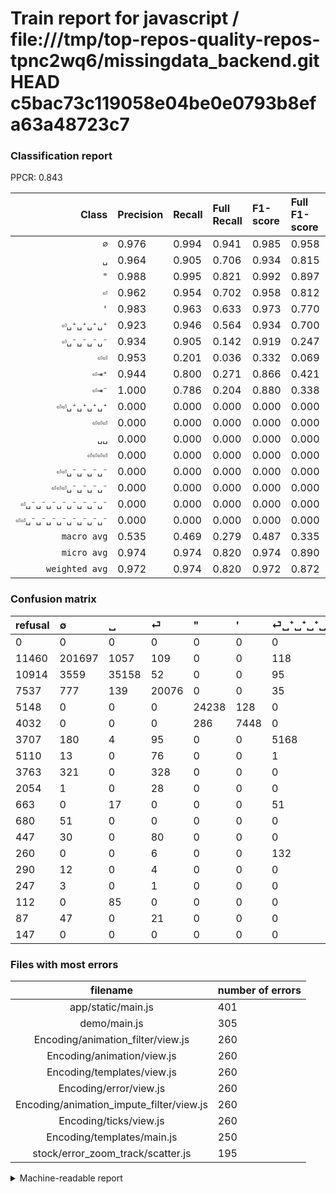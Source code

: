 # Train report for javascript / file:///tmp/top-repos-quality-repos-tpnc2wq6/missingdata_backend.git HEAD c5bac73c119058e04be0e0793b8efa63a48723c7

### Classification report

PPCR: 0.843

| Class | Precision | Recall | Full Recall | F1-score | Full F1-score | Support | Full Support | PPCR |
|------:|:----------|:-------|:------------|:---------|:---------|:--------|:-------------|:-----|
| `∅` | 0.976| 0.994| 0.941| 0.985| 0.958| 202982| 214442| 0.947 |
| `␣` | 0.964| 0.905| 0.706| 0.934| 0.815| 38864| 49778| 0.781 |
| `"` | 0.988| 0.995| 0.821| 0.992| 0.897| 24366| 29514| 0.826 |
| `⏎` | 0.962| 0.954| 0.702| 0.958| 0.812| 21043| 28580| 0.736 |
| `'` | 0.983| 0.963| 0.633| 0.973| 0.770| 7734| 11766| 0.657 |
| `⏎␣⁺␣⁺␣⁺␣⁺` | 0.923| 0.946| 0.564| 0.934| 0.700| 5463| 9170| 0.596 |
| `⏎␣⁻␣⁻␣⁻␣⁻` | 0.934| 0.905| 0.142| 0.919| 0.247| 955| 6065| 0.157 |
| `⏎⏎` | 0.953| 0.201| 0.036| 0.332| 0.069| 812| 4575| 0.177 |
| `⏎⇥⁺` | 0.944| 0.800| 0.271| 0.866| 0.421| 340| 1003| 0.339 |
| `⏎⇥⁻` | 1.000| 0.786| 0.204| 0.880| 0.338| 238| 918| 0.259 |
| `⏎⏎␣⁺␣⁺␣⁺␣⁺` | 0.000| 0.000| 0.000| 0.000| 0.000| 138| 398| 0.347 |
| `⏎⏎⏎` | 0.000| 0.000| 0.000| 0.000| 0.000| 116| 563| 0.206 |
| `␣␣` | 0.000| 0.000| 0.000| 0.000| 0.000| 85| 197| 0.431 |
| `⏎⏎⏎⏎` | 0.000| 0.000| 0.000| 0.000| 0.000| 68| 155| 0.439 |
| `⏎⏎␣⁻␣⁻␣⁻␣⁻` | 0.000| 0.000| 0.000| 0.000| 0.000| 58| 2112| 0.027 |
| `⏎⏎⏎␣⁻␣⁻␣⁻␣⁻` | 0.000| 0.000| 0.000| 0.000| 0.000| 20| 267| 0.075 |
| `⏎␣⁻␣⁻␣⁻␣⁻␣⁻␣⁻␣⁻␣⁻` | 0.000| 0.000| 0.000| 0.000| 0.000| 16| 306| 0.052 |
| `⏎⏎␣⁻␣⁻␣⁻␣⁻␣⁻␣⁻␣⁻␣⁻` | 0.000| 0.000| 0.000| 0.000| 0.000| 0| 147| 0.000 |
| `macro avg` | 0.535| 0.469| 0.279| 0.487| 0.335| 303298| 359956| 0.843 |
| `micro avg` | 0.974| 0.974| 0.820| 0.974| 0.890| 303298| 359956| 0.843 |
| `weighted avg` | 0.972| 0.974| 0.820| 0.972| 0.872| 303298| 359956| 0.843 |

### Confusion matrix

|refusal|  ∅| ␣| ⏎| "| '| ⏎␣⁺␣⁺␣⁺␣⁺| ⏎␣⁻␣⁻␣⁻␣⁻| ⏎⏎| ⏎⏎␣⁻␣⁻␣⁻␣⁻| ⏎⇥⁺| ⏎⇥⁻| ⏎⏎⏎| ⏎⏎␣⁺␣⁺␣⁺␣⁺| ⏎␣⁻␣⁻␣⁻␣⁻␣⁻␣⁻␣⁻␣⁻| ⏎⏎⏎␣⁻␣⁻␣⁻␣⁻| ␣␣| ⏎⏎⏎⏎| ⏎⏎␣⁻␣⁻␣⁻␣⁻␣⁻␣⁻␣⁻␣⁻| 
|:---|:---|:---|:---|:---|:---|:---|:---|:---|:---|:---|:---|:---|:---|:---|:---|:---|:---|:---|
|0 |0 |0 |0 |0 |0 |0 |0 |0 |0 |0 |0 |0 |0 |0 |0 |0 |0 |0 |
|11460 |201697 |1057 |109 |0 |0 |118 |0 |1 |0 |0 |0 |0 |0 |0 |0 |0 |0 |0 |
|10914 |3559 |35158 |52 |0 |0 |95 |0 |0 |0 |0 |0 |0 |0 |0 |0 |0 |0 |0 |
|7537 |777 |139 |20076 |0 |0 |35 |16 |0 |0 |0 |0 |0 |0 |0 |0 |0 |0 |0 |
|5148 |0 |0 |0 |24238 |128 |0 |0 |0 |0 |0 |0 |0 |0 |0 |0 |0 |0 |0 |
|4032 |0 |0 |0 |286 |7448 |0 |0 |0 |0 |0 |0 |0 |0 |0 |0 |0 |0 |0 |
|3707 |180 |4 |95 |0 |0 |5168 |0 |0 |0 |16 |0 |0 |0 |0 |0 |0 |0 |0 |
|5110 |13 |0 |76 |0 |0 |1 |864 |1 |0 |0 |0 |0 |0 |0 |0 |0 |0 |0 |
|3763 |321 |0 |328 |0 |0 |0 |0 |163 |0 |0 |0 |0 |0 |0 |0 |0 |0 |0 |
|2054 |1 |0 |28 |0 |0 |0 |29 |0 |0 |0 |0 |0 |0 |0 |0 |0 |0 |0 |
|663 |0 |17 |0 |0 |0 |51 |0 |0 |0 |272 |0 |0 |0 |0 |0 |0 |0 |0 |
|680 |51 |0 |0 |0 |0 |0 |0 |0 |0 |0 |187 |0 |0 |0 |0 |0 |0 |0 |
|447 |30 |0 |80 |0 |0 |0 |0 |6 |0 |0 |0 |0 |0 |0 |0 |0 |0 |0 |
|260 |0 |0 |6 |0 |0 |132 |0 |0 |0 |0 |0 |0 |0 |0 |0 |0 |0 |0 |
|290 |12 |0 |4 |0 |0 |0 |0 |0 |0 |0 |0 |0 |0 |0 |0 |0 |0 |0 |
|247 |3 |0 |1 |0 |0 |0 |16 |0 |0 |0 |0 |0 |0 |0 |0 |0 |0 |0 |
|112 |0 |85 |0 |0 |0 |0 |0 |0 |0 |0 |0 |0 |0 |0 |0 |0 |0 |0 |
|87 |47 |0 |21 |0 |0 |0 |0 |0 |0 |0 |0 |0 |0 |0 |0 |0 |0 |0 |
|147 |0 |0 |0 |0 |0 |0 |0 |0 |0 |0 |0 |0 |0 |0 |0 |0 |0 |0 |

### Files with most errors

| filename | number of errors|
|:----:|:-----|
| app/static/main.js | 401 |
| demo/main.js | 305 |
| Encoding/animation_filter/view.js | 260 |
| Encoding/animation/view.js | 260 |
| Encoding/templates/view.js | 260 |
| Encoding/error/view.js | 260 |
| Encoding/animation_impute_filter/view.js | 260 |
| Encoding/ticks/view.js | 260 |
| Encoding/templates/main.js | 250 |
| stock/error_zoom_track/scatter.js | 195 |

<details>
    <summary>Machine-readable report</summary>
```json
{
  "cl_report": {"\"": {"f1-score": 0.991532010636122, "precision": 0.9883379546566629, "recall": 0.9947467782976278, "support": 24366}, "\u0027": {"f1-score": 0.9729588504245591, "precision": 0.9831045406546991, "recall": 0.9630204292733385, "support": 7734}, "macro avg": {"f1-score": 0.48732441334032095, "precision": 0.5348789419217094, "recall": 0.46929391728361325, "support": 303298}, "micro avg": {"f1-score": 0.9735342798172095, "precision": 0.9735342798172095, "recall": 0.9735342798172095, "support": 303298}, "weighted avg": {"f1-score": 0.9718051593497542, "precision": 0.9717909591968914, "recall": 0.9735342798172095, "support": 303298}, "\u2205": {"f1-score": 0.9846731417496393, "precision": 0.9758383287129097, "recall": 0.9936693894039865, "support": 202982}, "\u23ce": {"f1-score": 0.9578472768911472, "precision": 0.9616784824679058, "recall": 0.9540464762628903, "support": 21043}, "\u23ce\u21e5\u207a": {"f1-score": 0.8662420382165604, "precision": 0.9444444444444444, "recall": 0.8, "support": 340}, "\u23ce\u21e5\u207b": {"f1-score": 0.88, "precision": 1.0, "recall": 0.7857142857142857, "support": 238}, "\u23ce\u23ce": {"f1-score": 0.3316378433367243, "precision": 0.9532163742690059, "recall": 0.20073891625615764, "support": 812}, "\u23ce\u23ce\u23ce": {"f1-score": 0.0, "precision": 0.0, "recall": 0.0, "support": 116}, "\u23ce\u23ce\u23ce\u23ce": {"f1-score": 0.0, "precision": 0.0, "recall": 0.0, "support": 68}, "\u23ce\u23ce\u23ce\u2423\u207b\u2423\u207b\u2423\u207b\u2423\u207b": {"f1-score": 0.0, "precision": 0.0, "recall": 0.0, "support": 20}, "\u23ce\u23ce\u2423\u207a\u2423\u207a\u2423\u207a\u2423\u207a": {"f1-score": 0.0, "precision": 0.0, "recall": 0.0, "support": 138}, "\u23ce\u23ce\u2423\u207b\u2423\u207b\u2423\u207b\u2423\u207b": {"f1-score": 0.0, "precision": 0.0, "recall": 0.0, "support": 58}, "\u23ce\u23ce\u2423\u207b\u2423\u207b\u2423\u207b\u2423\u207b\u2423\u207b\u2423\u207b\u2423\u207b\u2423\u207b": {"f1-score": 0.0, "precision": 0.0, "recall": 0.0, "support": 0}, "\u23ce\u2423\u207a\u2423\u207a\u2423\u207a\u2423\u207a": {"f1-score": 0.9342854560245865, "precision": 0.9228571428571428, "recall": 0.9460003660992129, "support": 5463}, "\u23ce\u2423\u207b\u2423\u207b\u2423\u207b\u2423\u207b": {"f1-score": 0.9191489361702129, "precision": 0.9340540540540541, "recall": 0.9047120418848168, "support": 955}, "\u23ce\u2423\u207b\u2423\u207b\u2423\u207b\u2423\u207b\u2423\u207b\u2423\u207b\u2423\u207b\u2423\u207b": {"f1-score": 0.0, "precision": 0.0, "recall": 0.0, "support": 16}, "\u2423": {"f1-score": 0.9335138866762254, "precision": 0.9642896324739441, "recall": 0.9046418279127213, "support": 38864}, "\u2423\u2423": {"f1-score": 0.0, "precision": 0.0, "recall": 0.0, "support": 85}},
  "cl_report_full": {"\"": {"f1-score": 0.897072430511862, "precision": 0.9883379546566629, "recall": 0.8212373788710442, "support": 29514}, "\u0027": {"f1-score": 0.7701375245579568, "precision": 0.9831045406546991, "recall": 0.6330103688594254, "support": 11766}, "macro avg": {"f1-score": 0.3348816326445025, "precision": 0.5348789419217094, "recall": 0.27889510037314885, "support": 359956}, "micro avg": {"f1-score": 0.890370808167007, "precision": 0.9735342798172095, "recall": 0.8202974808032093, "support": 359956}, "weighted avg": {"f1-score": 0.8715005613190068, "precision": 0.9607752008219083, "recall": 0.8202974808032093, "support": 359956}, "\u2205": {"f1-score": 0.9578779150529643, "precision": 0.9758383287129097, "recall": 0.9405666800346947, "support": 214442}, "\u23ce": {"f1-score": 0.8118731802005824, "precision": 0.9616784824679058, "recall": 0.7024492652204338, "support": 28580}, "\u23ce\u21e5\u207a": {"f1-score": 0.4213787761425252, "precision": 0.9444444444444444, "recall": 0.2711864406779661, "support": 1003}, "\u23ce\u21e5\u207b": {"f1-score": 0.3384615384615384, "precision": 1.0, "recall": 0.2037037037037037, "support": 918}, "\u23ce\u23ce": {"f1-score": 0.06868942267172355, "precision": 0.9532163742690059, "recall": 0.035628415300546445, "support": 4575}, "\u23ce\u23ce\u23ce": {"f1-score": 0.0, "precision": 0.0, "recall": 0.0, "support": 563}, "\u23ce\u23ce\u23ce\u23ce": {"f1-score": 0.0, "precision": 0.0, "recall": 0.0, "support": 155}, "\u23ce\u23ce\u23ce\u2423\u207b\u2423\u207b\u2423\u207b\u2423\u207b": {"f1-score": 0.0, "precision": 0.0, "recall": 0.0, "support": 267}, "\u23ce\u23ce\u2423\u207a\u2423\u207a\u2423\u207a\u2423\u207a": {"f1-score": 0.0, "precision": 0.0, "recall": 0.0, "support": 398}, "\u23ce\u23ce\u2423\u207b\u2423\u207b\u2423\u207b\u2423\u207b": {"f1-score": 0.0, "precision": 0.0, "recall": 0.0, "support": 2112}, "\u23ce\u23ce\u2423\u207b\u2423\u207b\u2423\u207b\u2423\u207b\u2423\u207b\u2423\u207b\u2423\u207b\u2423\u207b": {"f1-score": 0.0, "precision": 0.0, "recall": 0.0, "support": 147}, "\u23ce\u2423\u207a\u2423\u207a\u2423\u207a\u2423\u207a": {"f1-score": 0.6997968855788762, "precision": 0.9228571428571428, "recall": 0.5635768811341331, "support": 9170}, "\u23ce\u2423\u207b\u2423\u207b\u2423\u207b\u2423\u207b": {"f1-score": 0.24721030042918457, "precision": 0.9340540540540541, "recall": 0.14245671887881287, "support": 6065}, "\u23ce\u2423\u207b\u2423\u207b\u2423\u207b\u2423\u207b\u2423\u207b\u2423\u207b\u2423\u207b\u2423\u207b": {"f1-score": 0.0, "precision": 0.0, "recall": 0.0, "support": 306}, "\u2423": {"f1-score": 0.8153714139938311, "precision": 0.9642896324739441, "recall": 0.7062959540359195, "support": 49778}, "\u2423\u2423": {"f1-score": 0.0, "precision": 0.0, "recall": 0.0, "support": 197}},
  "ppcr": 0.8425974285746035
}
```
</details>
